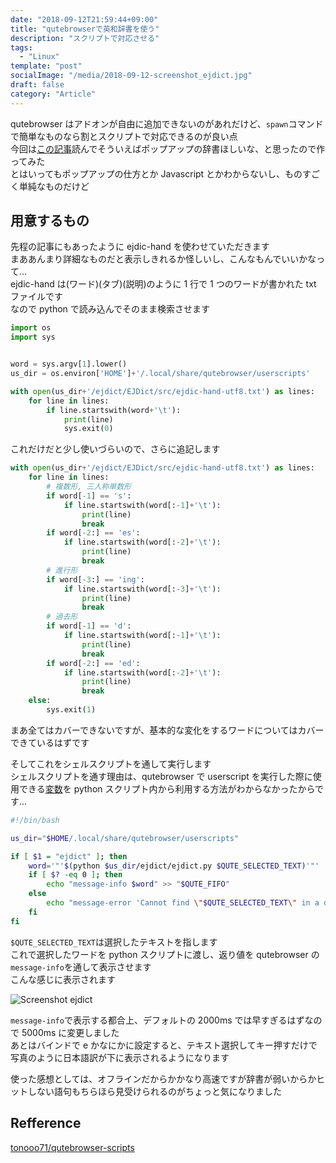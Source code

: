 ```yaml
---
date: "2018-09-12T21:59:44+09:00"
title: "qutebrowserで英和辞書を使う"
description: "スクリプトで対応させる"
tags:
  - "Linux"
template: "post"
socialImage: "/media/2018-09-12-screenshot_ejdict.jpg"
draft: false
category: "Article"
---
```


qutebrowser はアドオンが自由に追加できないのがあれだけど、`spawn`コマンドで簡単なものなら割とスクリプトで対応できるのが良い点  
今回は[この記事](https://qiita.com/wtetsu/items/c43232c6c44918e977c9)読んでそういえばポップアップの辞書ほしいな、と思ったので作ってみた  
とはいってもポップアップの仕方とか Javascript とかわからないし、ものすごく単純なものだけど

## 用意するもの

先程の記事にもあったように ejdic-hand を使わせていただきます  
まああんまり詳細なものだと表示しきれるか怪しいし、こんなもんでいいかなって...  
ejdic-hand は(ワード)(タブ)(説明)のように 1 行で 1 つのワードが書かれた txt ファイルです  
なので python で読み込んでそのまま検索させます

```python
import os
import sys


word = sys.argv[1].lower()
us_dir = os.environ['HOME']+'/.local/share/qutebrowser/userscripts'

with open(us_dir+'/ejdict/EJDict/src/ejdic-hand-utf8.txt') as lines:
    for line in lines:
        if line.startswith(word+'\t'):
            print(line)
            sys.exit(0)
```

これだけだと少し使いづらいので、さらに追記します

```python
with open(us_dir+'/ejdict/EJDict/src/ejdic-hand-utf8.txt') as lines:
    for line in lines:
        # 複数形, 三人称単数形
        if word[-1] == 's':
            if line.startswith(word[:-1]+'\t'):
                print(line)
                break
        if word[-2:] == 'es':
            if line.startswith(word[:-2]+'\t'):
                print(line)
                break
        # 進行形
        if word[-3:] == 'ing':
            if line.startswith(word[:-3]+'\t'):
                print(line)
                break
        # 過去形
        if word[-1] == 'd':
            if line.startswith(word[:-1]+'\t'):
                print(line)
                break
        if word[-2:] == 'ed':
            if line.startswith(word[:-2]+'\t'):
                print(line)
                break
    else:
        sys.exit(1)
```

まあ全てはカバーできないですが、基本的な変化をするワードについてはカバーできているはずです

そしてこれをシェルスクリプトを通して実行します  
シェルスクリプトを通す理由は、qutebrowser で userscript を実行した際に使用できる[変数](https://github.com/qutebrowser/qutebrowser/blob/master/doc/userscripts.asciidoc)を python スクリプト内から利用する方法がわからなかったからです...

```bash
#!/bin/bash

us_dir="$HOME/.local/share/qutebrowser/userscripts"

if [ $1 = "ejdict" ]; then
    word='"'$(python $us_dir/ejdict/ejdict.py $QUTE_SELECTED_TEXT)'"'
    if [ $? -eq 0 ]; then
        echo "message-info $word" >> "$QUTE_FIFO"
    else
        echo "message-error 'Cannot find \"$QUTE_SELECTED_TEXT\" in a dictionary'" >> "$QUTE_FIFO"
    fi
fi
```

`$QUTE_SELECTED_TEXT`は選択したテキストを指します  
これで選択したワードを python スクリプトに渡し、返り値を qutebrowser の`message-info`を通して表示させます  
こんな感じに表示されます

![Screenshot ejdict](/media/2018-09-12-screenshot_ejdict.jpg)

`message-info`で表示する都合上、デフォルトの 2000ms では早すぎるはずなので 5000ms に変更しました  
あとはバインドで e かなにかに設定すると、テキスト選択してキー押すだけで写真のように日本語訳が下に表示されるようになります

使った感想としては、オフラインだからかかなり高速ですが辞書が弱いからかヒットしない語句もちらほら見受けられるのがちょっと気になりました

## Refference

[tonooo71/qutebrowser-scripts](https://github.com/tonooo71/qutebrowser-scripts)
